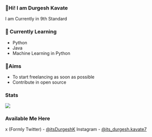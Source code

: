### 👋Hi! I am Durgesh Kavate
I am Currently in 9th Standard

### 📙 Currently Learning
- Python
- Java
- Machine Learning in Python

### 🎯Aims
- To start freelancing as soon as possible
- Contribute in open source

### Stats
<img src="https://github-readme-stats.vercel.app/api?username=devDurgeshK&&show_icons=true&title_color=ffffff&icon_color=01018c&text_color=05a65d&bg_color=151515">

### Available Me Here
x (Formly Twitter) - [@itsDurgeshK](https://twitter.com/itsDurgeshK)
Instagram - [@its_durgesh.kavate7](https://www.instagram.com/its_durgesh.kavate7/)
